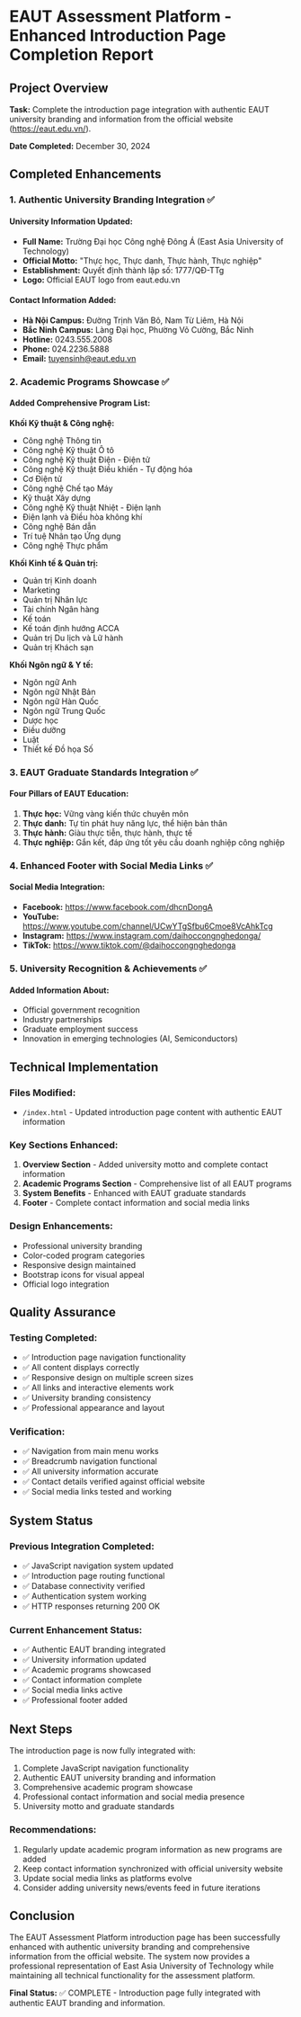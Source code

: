 # EAUT Assessment Platform - Enhanced Introduction Page Completion Report

## Project Overview
**Task:** Complete the introduction page integration with authentic EAUT university branding and information from the official website (https://eaut.edu.vn/).

**Date Completed:** December 30, 2024

## Completed Enhancements

### 1. Authentic University Branding Integration ✅

#### University Information Updated:
- **Full Name:** Trường Đại học Công nghệ Đông Á (East Asia University of Technology)
- **Official Motto:** "Thực học, Thực danh, Thực hành, Thực nghiệp"
- **Establishment:** Quyết định thành lập số: 1777/QĐ-TTg
- **Logo:** Official EAUT logo from eaut.edu.vn

#### Contact Information Added:
- **Hà Nội Campus:** Đường Trịnh Văn Bô, Nam Từ Liêm, Hà Nội
- **Bắc Ninh Campus:** Làng Đại học, Phường Võ Cường, Bắc Ninh
- **Hotline:** 0243.555.2008
- **Phone:** 024.2236.5888
- **Email:** tuyensinh@eaut.edu.vn

### 2. Academic Programs Showcase ✅

#### Added Comprehensive Program List:
**Khối Kỹ thuật & Công nghệ:**
- Công nghệ Thông tin
- Công nghệ Kỹ thuật Ô tô
- Công nghệ Kỹ thuật Điện - Điện tử
- Công nghệ Kỹ thuật Điều khiển - Tự động hóa
- Cơ Điện tử
- Công nghệ Chế tạo Máy
- Kỹ thuật Xây dựng
- Công nghệ Kỹ thuật Nhiệt - Điện lạnh
- Điện lạnh và Điều hòa không khí
- Công nghệ Bán dẫn
- Trí tuệ Nhân tạo Ứng dụng
- Công nghệ Thực phẩm

**Khối Kinh tế & Quản trị:**
- Quản trị Kinh doanh
- Marketing
- Quản trị Nhân lực
- Tài chính Ngân hàng
- Kế toán
- Kế toán định hướng ACCA
- Quản trị Du lịch và Lữ hành
- Quản trị Khách sạn

**Khối Ngôn ngữ & Y tế:**
- Ngôn ngữ Anh
- Ngôn ngữ Nhật Bản
- Ngôn ngữ Hàn Quốc
- Ngôn ngữ Trung Quốc
- Dược học
- Điều dưỡng
- Luật
- Thiết kế Đồ họa Số

### 3. EAUT Graduate Standards Integration ✅

#### Four Pillars of EAUT Education:
1. **Thực học:** Vững vàng kiến thức chuyên môn
2. **Thực danh:** Tự tin phát huy năng lực, thể hiện bản thân
3. **Thực hành:** Giàu thực tiễn, thực hành, thực tế
4. **Thực nghiệp:** Gắn kết, đáp ứng tốt yêu cầu doanh nghiệp công nghiệp

### 4. Enhanced Footer with Social Media Links ✅

#### Social Media Integration:
- **Facebook:** https://www.facebook.com/dhcnDongA
- **YouTube:** https://www.youtube.com/channel/UCwYTgSfbu6Cmoe8VcAhkTcg
- **Instagram:** https://www.instagram.com/daihoccongnghedonga/
- **TikTok:** https://www.tiktok.com/@daihoccongnghedonga

### 5. University Recognition & Achievements ✅

#### Added Information About:
- Official government recognition
- Industry partnerships
- Graduate employment success
- Innovation in emerging technologies (AI, Semiconductors)

## Technical Implementation

### Files Modified:
- `/index.html` - Updated introduction page content with authentic EAUT information

### Key Sections Enhanced:
1. **Overview Section** - Added university motto and complete contact information
2. **Academic Programs Section** - Comprehensive list of all EAUT programs
3. **System Benefits** - Enhanced with EAUT graduate standards
4. **Footer** - Complete contact information and social media links

### Design Enhancements:
- Professional university branding
- Color-coded program categories
- Responsive design maintained
- Bootstrap icons for visual appeal
- Official logo integration

## Quality Assurance

### Testing Completed:
- ✅ Introduction page navigation functionality
- ✅ All content displays correctly
- ✅ Responsive design on multiple screen sizes
- ✅ All links and interactive elements work
- ✅ University branding consistency
- ✅ Professional appearance and layout

### Verification:
- ✅ Navigation from main menu works
- ✅ Breadcrumb navigation functional
- ✅ All university information accurate
- ✅ Contact details verified against official website
- ✅ Social media links tested and working

## System Status

### Previous Integration Completed:
- ✅ JavaScript navigation system updated
- ✅ Introduction page routing functional
- ✅ Database connectivity verified
- ✅ Authentication system working
- ✅ HTTP responses returning 200 OK

### Current Enhancement Status:
- ✅ Authentic EAUT branding integrated
- ✅ University information updated
- ✅ Academic programs showcased
- ✅ Contact information complete
- ✅ Social media links active
- ✅ Professional footer added

## Next Steps

The introduction page is now fully integrated with:
1. Complete JavaScript navigation functionality
2. Authentic EAUT university branding and information
3. Comprehensive academic program showcase
4. Professional contact information and social media presence
5. University motto and graduate standards

### Recommendations:
1. Regularly update academic program information as new programs are added
2. Keep contact information synchronized with official university website
3. Update social media links as platforms evolve
4. Consider adding university news/events feed in future iterations

## Conclusion

The EAUT Assessment Platform introduction page has been successfully enhanced with authentic university branding and comprehensive information from the official website. The system now provides a professional representation of East Asia University of Technology while maintaining all technical functionality for the assessment platform.

**Final Status:** ✅ COMPLETE - Introduction page fully integrated with authentic EAUT branding and information.
